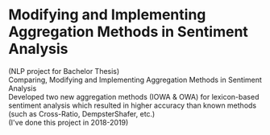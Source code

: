 # Modifying and Implementing Aggregation Methods in Sentiment Analysis
(NLP project for Bachelor Thesis)
<br>
Comparing, Modifying and Implementing Aggregation Methods in Sentiment Analysis
<br>
Developed two new aggregation methods (IOWA &amp; OWA) for lexicon-based sentiment analysis which resulted in higher accuracy than known methods (such as Cross-Ratio, DempsterShafer, etc.)
<br>(I've done this project in 2018-2019)

